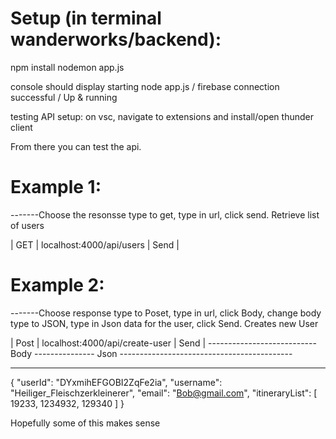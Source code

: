 # Setup (in terminal wanderworks/backend):
npm install
nodemon app.js

console should display starting node app.js / firebase connection successful / Up & running

testing API setup:
on vsc, navigate to extensions and install/open thunder client

From there you can test the api.

# Example 1:
-------Choose the resonsse type to get, type in url, click send. Retrieve list of users

| GET | localhost:4000/api/users | Send |

# Example 2:
-------Choose response type to Poset, type in url, click Body, change body type to JSON, type in Json data for the user, click Send. Creates new User

| Post | localhost:4000/api/create-user | Send |
--------------------------- Body ---------------
Json -------------------------------------------
_______________________________________________
{
    "userId": "DYxmihEFGOBI2ZqFe2ia",
    "username": "Heiliger_Fleischzerkleinerer",
    "email": "Bob@gmail.com",
    "itineraryList": [
        19233,
        1234932,
        129340
    ]
}

Hopefully some of this makes sense
